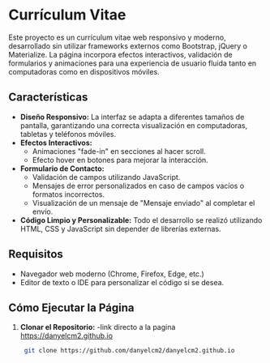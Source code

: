 # Currículum Vitae 

Este proyecto es un currículum vitae web responsivo y moderno, desarrollado sin utilizar frameworks externos como Bootstrap, jQuery o Materialize. La página incorpora efectos interactivos, validación de formularios y animaciones para una experiencia de usuario fluida tanto en computadoras como en dispositivos móviles.

## Características

- **Diseño Responsivo:** La interfaz se adapta a diferentes tamaños de pantalla, garantizando una correcta visualización en computadoras, tabletas y teléfonos móviles.
- **Efectos Interactivos:** 
  - Animaciones "fade-in" en secciones al hacer scroll.
  - Efecto hover en botones para mejorar la interacción.
- **Formulario de Contacto:**
  - Validación de campos utilizando JavaScript.
  - Mensajes de error personalizados en caso de campos vacíos o formatos incorrectos.
  - Visualización de un mensaje de "Mensaje enviado" al completar el envío.
- **Código Limpio y Personalizable:** Todo el desarrollo se realizó utilizando HTML, CSS y JavaScript sin depender de librerías externas.

## Requisitos

- Navegador web moderno (Chrome, Firefox, Edge, etc.)
- Editor de texto o IDE para personalizar el código si se desea.

## Cómo Ejecutar la Página

1. **Clonar el Repositorio:**
    -link directo a la pagina
        https://danyelcm2.github.io
   ```bash
    git clone https://github.com/danyelcm2/danyelcm2.github.io 
 
